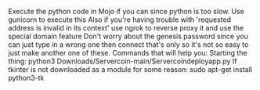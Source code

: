 Execute the python code in Mojo if you can since python is too slow.
Use gunicorn to execute this
Also if you're having trouble with 'requested address is invalid in its context' use ngrok to reverse proxy it and use the special domain feature
Don't worry about the genesis password since you can just type in a wrong one then connect that's only so it's not so easy to just make another one of these.
Commands that will help you:
 Starting the thing: python3 Downloads/Servercoin-main/Servercoindeployapp.py
 If tkinter is not downloaded as a module for some reason: sudo apt-get install python3-tk
 
